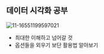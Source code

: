 ## 데이터 시각화 공부
![11-16551199597021](https://user-images.githubusercontent.com/98443426/173345994-22bb4e3e-1a97-4a1e-9b9e-079d3d3e4c93.jpg)

* 최대한 이해하고 넘어갈 것 
* 옵션들을 외우기 보단 활용법 알아보기
